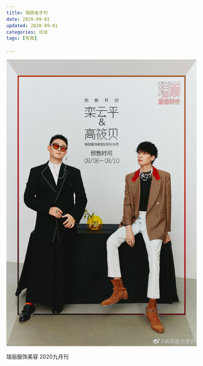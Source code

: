 ```yaml
---
title: 瑞丽电子刊
date: 2020-09-01
updated: 2020-09-01
categories: 访谈
tags: [写真]

---
```


![](https://raw.githubusercontent.com/rhenginium/image/main/img-161665174236706645e400013f9fcbb759dec3d4675ea.jpg)

瑞丽服饰美容 2020九月刊

